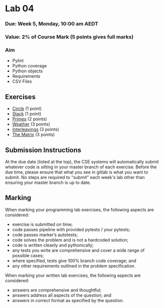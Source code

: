 # Lab 04

### Due: Week 5, Monday, 10:00 am AEDT

### Value: 2% of Course Mark (5 points gives full marks)

### Aim

* Pylint
* Python coverage
* Python objects
* Requirements
* CSV Files

## Exercises

 * [Circle](https://cgi.cse.unsw.edu.au/~cs1531/redirect/?path=COMP1531/21T1/students/_/lab04_circle) (1 point)
 * [Stack](https://cgi.cse.unsw.edu.au/~cs1531/redirect/?path=COMP1531/21T1/students/_/lab04_stack) (1 point)
 * [Primes](https://cgi.cse.unsw.edu.au/~cs1531/redirect/?path=COMP1531/21T1/students/_/lab04_primes) (2 points)
 * [Weather](https://cgi.cse.unsw.edu.au/~cs1531/redirect/?path=COMP1531/21T1/students/_/lab04_weather) (3 points)
 * [Interleavings](https://cgi.cse.unsw.edu.au/~cs1531/redirect/?path=COMP1531/21T1/students/_/lab04_interleavings) (3 points)
 * [The Matrix](https://cgi.cse.unsw.edu.au/~cs1531/redirect/?path=COMP1531/21T1/students/_/lab04_matrix) (3 points)

## Submission Instructions

At the due date (listed at the top), the CSE systems will automatically submit whatever code is sitting in your master branch of each exercise. Before the due time, please ensure that what you see in gitlab is what you want to submit. No steps are required to "submit" each week's lab other than ensuring your master branch is up to date.

## Marking

When marking your programming lab exercises, the following aspects are considered:
* exercise is submitted on time;
* code passes pipeline with provided pytests / your pytests;
* code passes marker’s autotests;
* code solves the problem and is not a hardcoded solution;
* code is written cleanly and pythonically;
* any tests you write are comprehensive and cover a wide range of possible cases;
* where specified, tests give 100% branch code coverage; and
* any other requirements outlined in the problem specification.

When marking your written lab exercises, the following aspects are considered:
* answers are comprehensive and thoughtful;
* answers address all aspects of the question; and
* answers in correct format as specified by the question.
